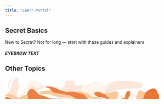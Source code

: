 ```yaml
---
title: "Learn Portal"
---
```






<!-- Hero -->
<column class="learn-portal__hero spacer-s" mode="full">

<block>

<learn-portal-hero></learn-portal-hero>

</block>

</column>







<!-- Secret Basics -->
<column number="2" number-s="1" class="learn-featured-tag__header">

<block class="learn-featured-tag__header-left">

<h2>Secret Basics</h2>
<p>New to Secret? Not for long — start with these guides and explainers</p>

</block>

<block class="justify-right">

<scroll-horizontal-v2 tagSlug="dev"></scroll-horizontal-v2>

</block>

</column>


<column class="spacer-s horizontal-slider dev" tagSlug="dev" mode="full">

<block >

<learn-featured-tag ></learn-featured-tag>

</block>

</column>








<!-- Other topics -->
<column class="learn-portal__center"  mode="slim">

<block >

<h5 class="learn-portal__eyebrow">EYEBROW TEXT</h5>
<h2 >
Other Topics
</h2>

</block>

</column > 

<column class="learn-portal__topics-l" number="3" number-m="2" number-s="1">

<block >

<general-ctas id="secret-defi"></general-ctas>

</block>

<block >

<general-ctas id="secret-nfts"></general-ctas>


</block>

<block >

<general-ctas id="why-privacy-matters"></general-ctas>


</block>

</column > 

<column class="learn-portal__topics-l spacer-s" number="2" number-m="2" number-s="1">

<block >

<general-ctas id="secret-tech"></general-ctas>

</block>

<block >

<general-ctas id="sapp-guides"></general-ctas>

</block>

</column >


<column class="learn-portal__topics-s spacer-s" number="2" >

<block >

<general-ctas id="secret-defi"></general-ctas>
<general-ctas id="why-privacy-matters"></general-ctas>
<general-ctas id="sapp-guides"></general-ctas>


</block>

<block >

<general-ctas id="secret-nfts"></general-ctas>
<general-ctas id="secret-tech"></general-ctas>

</block>

</column >






<!-- All Topics -->
<column class=" spacer-s">

<block>

<learn-filter></learn-filter>

</block>

</column>





<!-- FAQ -->
<column class=" spacer-s">

<block>

<learn-portal-faq></learn-portal-faq>

</block>

</column>








<!-- SUPPORT -->
<column class="spacer-s page-developers__dev-questions ">

<block>

<get-scrt-questions></get-scrt-questions>

</block>

</column>




<!-- CTAS -->
<column class="" number="3" number-m="2" number-s="1">

<block>

<general-ctas id="get-started"></general-ctas>

</block>

<block >

<general-ctas id="build-on-secret"></general-ctas>

</block>

<block >

<general-ctas id="join-the-community"></general-ctas>

</block>

</column >






<!-- swirl -->
<column class="learn-portal__green-swirl__bottom">

<block>

<img class="get-scrt__align-img" src="../../src/assets/swirl-orange-bottom.svg" />

</block>

</column>